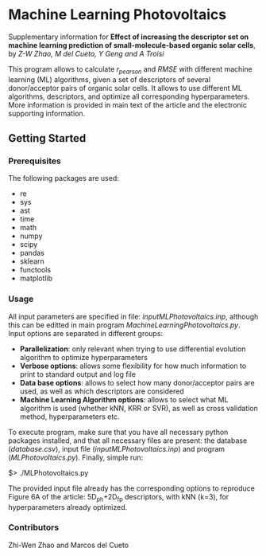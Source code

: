 # Machine Learning Photovoltaics

Supplementary information for **Effect of increasing the descriptor set on machine learning prediction of small-molecule-based organic solar cells**, by _Z-W Zhao, M del Cueto, Y Geng and A Troisi_

This program allows to calculate _r<sub>pearson</sub>_ and _RMSE_ with different machine learning (ML) algorithms, given a set of descriptors of several donor/acceptor pairs of organic solar cells. It allows to use different ML algorithms, descriptors, and optimize all corresponding hyperparameters. More information is provided in main text of the article and the electronic supporting information.

## Getting Started

### Prerequisites

The following packages are used:

- re
- sys
- ast
- time
- math
- numpy
- scipy
- pandas
- sklearn
- functools
- matplotlib

### Usage

All input parameters are specified in file: _inputMLPhotovoltaics.inp_, although this can be editted in main program _MachineLearningPhotovoltaics.py_. Input options are separated in different groups:

- **Parallelization**: only relevant when trying to use differential evolution algorithm to optimize hyperparameters
- **Verbose options**: allows some flexibility for how much information to print to standard output and log file
- **Data base options**: allows to select how many donor/acceptor pairs are used, as well as which descriptors are considered
- **Machine Learning Algorithm options**: allows to select what ML algorithm is used (whether kNN, KRR or SVR), as well as cross validation method, hyperparameters etc.

To execute program, make sure that you have all necessary python packages installed, and that all necessary files are present: the database (_database.csv_), input file (_inputMLPhotovoltaics.inp_) and program (_MLPhotovoltaics.py_). Finally, simple run:

$> ./MLPhotovoltaics.py

The provided input file already has the corresponding options to reproduce Figure 6A of the article: 5D<sub>ph</sub>+2D<sub>fp</sub> descriptors, with kNN (k=3), for hyperparameters already optimized.

### Contributors

Zhi-Wen Zhao and Marcos del Cueto
